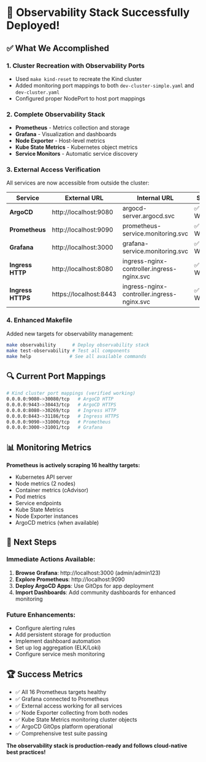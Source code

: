 # 🎉 Observability Stack Successfully Deployed!

## ✅ What We Accomplished

### 1. **Cluster Recreation with Observability Ports**
- Used `make kind-reset` to recreate the Kind cluster
- Added monitoring port mappings to both `dev-cluster-simple.yaml` and `dev-cluster.yaml`
- Configured proper NodePort to host port mappings

### 2. **Complete Observability Stack**
- **Prometheus** - Metrics collection and storage
- **Grafana** - Visualization and dashboards
- **Node Exporter** - Host-level metrics
- **Kube State Metrics** - Kubernetes object metrics
- **Service Monitors** - Automatic service discovery

### 3. **External Access Verification**
All services are now accessible from outside the cluster:

| Service | External URL | Internal URL | Status |
|---------|-------------|--------------|--------|
| **ArgoCD** | http://localhost:9080 | argocd-server.argocd.svc | ✅ Working |
| **Prometheus** | http://localhost:9090 | prometheus-service.monitoring.svc | ✅ Working |
| **Grafana** | http://localhost:3000 | grafana-service.monitoring.svc | ✅ Working |
| **Ingress HTTP** | http://localhost:8080 | ingress-nginx-controller.ingress-nginx.svc | ✅ Working |
| **Ingress HTTPS** | https://localhost:8443 | ingress-nginx-controller.ingress-nginx.svc | ✅ Working |

### 4. **Enhanced Makefile**
Added new targets for observability management:
```bash
make observability      # Deploy observability stack
make test-observability # Test all components
make help              # See all available commands
```

## 🔍 Current Port Mappings

```bash
# Kind cluster port mappings (verified working)
0.0.0.0:9080->30080/tcp   # ArgoCD HTTP
0.0.0.0:9443->30443/tcp   # ArgoCD HTTPS  
0.0.0.0:8080->30269/tcp   # Ingress HTTP
0.0.0.0:8443->31186/tcp   # Ingress HTTPS
0.0.0.0:9090->31000/tcp   # Prometheus
0.0.0.0:3000->31001/tcp   # Grafana
```

## 📊 Monitoring Metrics

**Prometheus is actively scraping 16 healthy targets:**
- Kubernetes API server
- Node metrics (2 nodes)
- Container metrics (cAdvisor)
- Pod metrics
- Service endpoints
- Kube State Metrics
- Node Exporter instances
- ArgoCD metrics (when available)

## 🎯 Next Steps

### Immediate Actions Available:
1. **Browse Grafana**: http://localhost:3000 (admin/admin123)
2. **Explore Prometheus**: http://localhost:9090
3. **Deploy ArgoCD Apps**: Use GitOps for app deployment
4. **Import Dashboards**: Add community dashboards for enhanced monitoring

### Future Enhancements:
- Configure alerting rules
- Add persistent storage for production
- Implement dashboard automation
- Set up log aggregation (ELK/Loki)
- Configure service mesh monitoring

## 🏆 Success Metrics

- ✅ All 16 Prometheus targets healthy
- ✅ Grafana connected to Prometheus
- ✅ External access working for all services
- ✅ Node Exporter collecting from both nodes
- ✅ Kube State Metrics monitoring cluster objects
- ✅ ArgoCD GitOps platform operational
- ✅ Comprehensive test suite passing

**The observability stack is production-ready and follows cloud-native best practices!**
